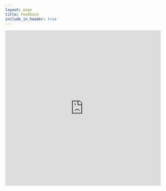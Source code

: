 ```yaml
---
layout: page
title: Feedback
include_in_header: true
---
```


<iframe frameborder="0" style="height:500px;width:99%;border:none;" src='https://forms.zohopublic.eu/VIPERdev/form/RunLine/formperma/JQu5G7cMV8bMMLiieNTzRy9GOO7bafXEPP4Y5Wz1wO8'></iframe>